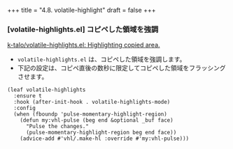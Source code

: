 +++
title = "4.8. volatile-highlight"
draft = false
+++
### [volatile-highlights.el] コピペした領域を強調

[k-talo/volatile-highlights.el: Highlighting copied area.](https://github.com/k-talo/volatile-highlights.el) 

* `volatile-highlights.el` は、コピペした領域を強調します。
* 下記の設定は、コピペ直後の数秒に限定してコピペした領域をフラッシングさせます。

```elisp
(leaf volatile-highlights
  :ensure t
  :hook (after-init-hook . volatile-highlights-mode)
  :config
  (when (fboundp 'pulse-momentary-highlight-region)
	(defun my:vhl-pulse (beg end &optional _buf face)
	  "Pulse the changes."
	  (pulse-momentary-highlight-region beg end face))
	(advice-add #'vhl/.make-hl :override #'my:vhl-pulse)))
```
